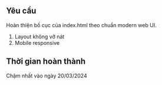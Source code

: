 ## Yêu cầu

Hoàn thiện bố cục của index.html theo chuẩn modern web UI.

1. Layout không vỡ nát
2. Mobile responsive

## Thời gian hoàn thành

Chậm nhất vào ngày 20/03/2024
